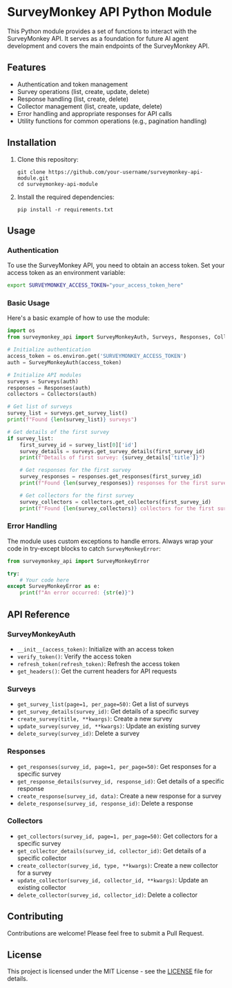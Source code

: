 # SurveyMonkey API Python Module

This Python module provides a set of functions to interact with the SurveyMonkey API. It serves as a foundation for future AI agent development and covers the main endpoints of the SurveyMonkey API.

## Features

- Authentication and token management
- Survey operations (list, create, update, delete)
- Response handling (list, create, delete)
- Collector management (list, create, update, delete)
- Error handling and appropriate responses for API calls
- Utility functions for common operations (e.g., pagination handling)

## Installation

1. Clone this repository:
   ```
   git clone https://github.com/your-username/surveymonkey-api-module.git
   cd surveymonkey-api-module
   ```

2. Install the required dependencies:
   ```
   pip install -r requirements.txt
   ```

## Usage

### Authentication

To use the SurveyMonkey API, you need to obtain an access token. Set your access token as an environment variable:

```bash
export SURVEYMONKEY_ACCESS_TOKEN="your_access_token_here"
```

### Basic Usage

Here's a basic example of how to use the module:

```python
import os
from surveymonkey_api import SurveyMonkeyAuth, Surveys, Responses, Collectors

# Initialize authentication
access_token = os.environ.get('SURVEYMONKEY_ACCESS_TOKEN')
auth = SurveyMonkeyAuth(access_token)

# Initialize API modules
surveys = Surveys(auth)
responses = Responses(auth)
collectors = Collectors(auth)

# Get list of surveys
survey_list = surveys.get_survey_list()
print(f"Found {len(survey_list)} surveys")

# Get details of the first survey
if survey_list:
    first_survey_id = survey_list[0]['id']
    survey_details = surveys.get_survey_details(first_survey_id)
    print(f"Details of first survey: {survey_details['title']}")

    # Get responses for the first survey
    survey_responses = responses.get_responses(first_survey_id)
    print(f"Found {len(survey_responses)} responses for the first survey")

    # Get collectors for the first survey
    survey_collectors = collectors.get_collectors(first_survey_id)
    print(f"Found {len(survey_collectors)} collectors for the first survey")
```

### Error Handling

The module uses custom exceptions to handle errors. Always wrap your code in try-except blocks to catch `SurveyMonkeyError`:

```python
from surveymonkey_api import SurveyMonkeyError

try:
    # Your code here
except SurveyMonkeyError as e:
    print(f"An error occurred: {str(e)}")
```

## API Reference

### SurveyMonkeyAuth

- `__init__(access_token)`: Initialize with an access token
- `verify_token()`: Verify the access token
- `refresh_token(refresh_token)`: Refresh the access token
- `get_headers()`: Get the current headers for API requests

### Surveys

- `get_survey_list(page=1, per_page=50)`: Get a list of surveys
- `get_survey_details(survey_id)`: Get details of a specific survey
- `create_survey(title, **kwargs)`: Create a new survey
- `update_survey(survey_id, **kwargs)`: Update an existing survey
- `delete_survey(survey_id)`: Delete a survey

### Responses

- `get_responses(survey_id, page=1, per_page=50)`: Get responses for a specific survey
- `get_response_details(survey_id, response_id)`: Get details of a specific response
- `create_response(survey_id, data)`: Create a new response for a survey
- `delete_response(survey_id, response_id)`: Delete a response

### Collectors

- `get_collectors(survey_id, page=1, per_page=50)`: Get collectors for a specific survey
- `get_collector_details(survey_id, collector_id)`: Get details of a specific collector
- `create_collector(survey_id, type, **kwargs)`: Create a new collector for a survey
- `update_collector(survey_id, collector_id, **kwargs)`: Update an existing collector
- `delete_collector(survey_id, collector_id)`: Delete a collector

## Contributing

Contributions are welcome! Please feel free to submit a Pull Request.

## License

This project is licensed under the MIT License - see the [LICENSE](LICENSE) file for details.
